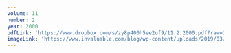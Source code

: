 ```yaml
---
volume: 11
number: 2
year: 2000
pdfLink: 'https://www.dropbox.com/s/zy8p400h5ee2uf9/11.2.2000.pdf?raw=1'
imageLink: 'https://www.invaluable.com/blog/wp-content/uploads/2019/03/buddhist-art-hero.jpg'
---
```

